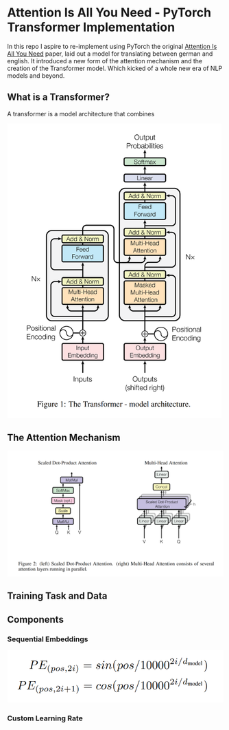 # Attention Is All You Need - PyTorch Transformer Implementation

In this repo I aspire to re-implement using PyTorch the original [Attention Is All You Need](https://arxiv.org/abs/1706.03762) paper, laid out a model for translating between german and english. It introduced a new form of the attention mechanism and the creation of the Transformer model. Which kicked of a whole new era of NLP models and beyond.

## What is a Transformer?

A transformer is a model architecture that combines

<img src="imgs/Figure 1 - The Transformer.png" alt="The Transformer" width="500"/>

## The Attention Mechanism
<img src="imgs/Figure 2 - Scaled Dot Attention and Multi Head.png" alt="Scaled Dot Attention and Multi Head" width="700"/>

## Training Task and Data

## Components

### Sequential Embeddings

![alt text](<imgs/pos encoding.png>)

### Custom Learning Rate

